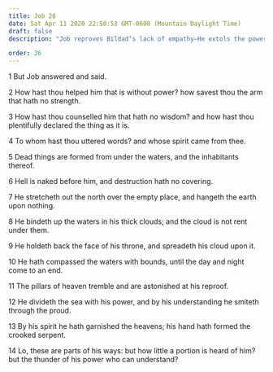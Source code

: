 ```yaml
---
title: Job 26
date: Sat Apr 11 2020 22:50:53 GMT-0600 (Mountain Daylight Time)
draft: false
description: "Job reproves Bildad’s lack of empathy—He extols the power, greatness, and strength of the Lord."

order: 26
---
```

    
1 But Job answered and said.

2 How hast thou helped him that is without power? how savest thou the arm that hath no strength.

3 How hast thou counselled him that hath no wisdom? and how hast thou plentifully declared the thing as it is.

4 To whom hast thou uttered words? and whose spirit came from thee.

5 Dead things are formed from under the waters, and the inhabitants thereof.

6 Hell is naked before him, and destruction hath no covering.

7 He stretcheth out the north over the empty place, and hangeth the earth upon nothing.

8 He bindeth up the waters in his thick clouds; and the cloud is not rent under them.

9 He holdeth back the face of his throne, and spreadeth his cloud upon it.

10 He hath compassed the waters with bounds, until the day and night come to an end.

11 The pillars of heaven tremble and are astonished at his reproof.

12 He divideth the sea with his power, and by his understanding he smiteth through the proud.

13 By his spirit he hath garnished the heavens; his hand hath formed the crooked serpent.

14 Lo, these are parts of his ways: but how little a portion is heard of him? but the thunder of his power who can understand?
